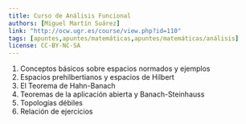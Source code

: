 ```yaml
---
title: Curso de Análisis Funcional
authors: [Miguel Martín Suárez]
link: "http://ocw.ugr.es/course/view.php?id=110"
tags: [apuntes,apuntes/matemáticas,apuntes/matemáticas/análisis]
license: CC-BY-NC-SA
---
```


1. Conceptos básicos sobre espacios normados y ejemplos
2. Espacios prehilbertianos y espacios de Hilbert
3. El Teorema de Hahn-Banach
4. Teoremas de la aplicación abierta y Banach-Steinhauss
5. Topologías débiles
6. Relación de ejercicios
